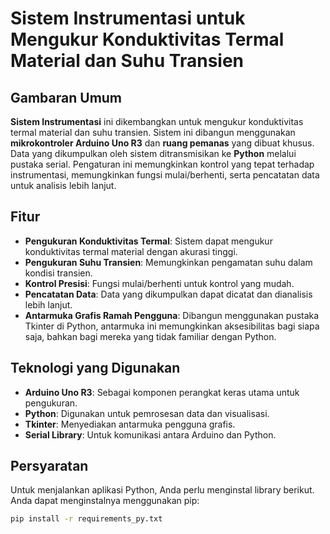 # Sistem Instrumentasi untuk Mengukur Konduktivitas Termal Material dan Suhu Transien

## Gambaran Umum

**Sistem Instrumentasi** ini dikembangkan untuk mengukur konduktivitas termal material dan suhu transien. Sistem ini dibangun menggunakan **mikrokontroler Arduino Uno R3** dan **ruang pemanas** yang dibuat khusus. Data yang dikumpulkan oleh sistem ditransmisikan ke **Python** melalui pustaka serial. Pengaturan ini memungkinkan kontrol yang tepat terhadap instrumentasi, memungkinkan fungsi mulai/berhenti, serta pencatatan data untuk analisis lebih lanjut.

## Fitur

- **Pengukuran Konduktivitas Termal**: Sistem dapat mengukur konduktivitas termal material dengan akurasi tinggi.
- **Pengukuran Suhu Transien**: Memungkinkan pengamatan suhu dalam kondisi transien.
- **Kontrol Presisi**: Fungsi mulai/berhenti untuk kontrol yang mudah.
- **Pencatatan Data**: Data yang dikumpulkan dapat dicatat dan dianalisis lebih lanjut.
- **Antarmuka Grafis Ramah Pengguna**: Dibangun menggunakan pustaka Tkinter di Python, antarmuka ini memungkinkan aksesibilitas bagi siapa saja, bahkan bagi mereka yang tidak familiar dengan Python.

## Teknologi yang Digunakan

- **Arduino Uno R3**: Sebagai komponen perangkat keras utama untuk pengukuran.
- **Python**: Digunakan untuk pemrosesan data dan visualisasi.
- **Tkinter**: Menyediakan antarmuka pengguna grafis.
- **Serial Library**: Untuk komunikasi antara Arduino dan Python.

## Persyaratan

Untuk menjalankan aplikasi Python, Anda perlu menginstal library berikut. Anda dapat menginstalnya menggunakan pip:

```bash
pip install -r requirements_py.txt
```

